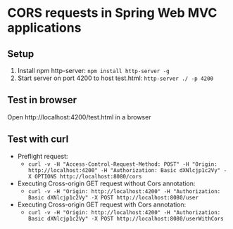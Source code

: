 # CORS requests in Spring Web MVC applications

## Setup
1. Install npm http-server: `npm install http-server -g`
2. Start server on port 4200 to host test.html: `http-server ./ -p 4200`

## Test in browser
Open http://localhost:4200/test.html in a browser

## Test with curl
- Preflight request:
  - `curl -v -H "Access-Control-Request-Method: POST" -H "Origin: http://localhost:4200" -H "Authorization: Basic dXNlcjp1c2Vy" -X OPTIONS http://localhost:8080/cors`
- Executing Cross-origin GET request without Cors annotation:
  - `curl -v -H "Origin: http://localhost:4200" -H "Authorization: Basic dXNlcjp1c2Vy" -X POST http://localhost:8080/user`
- Executing Cross-origin GET request with Cors annotation:
  - `curl -v -H "Origin: http://localhost:4200" -H "Authorization: Basic dXNlcjp1c2Vy" -X POST http://localhost:8080/userWithCors`
